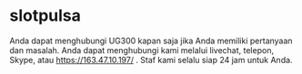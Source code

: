 # slotpulsa
Anda dapat menghubungi UG300 kapan saja jika Anda memiliki pertanyaan dan masalah. Anda dapat menghubungi kami melalui livechat, telepon, Skype, atau https://163.47.10.197/ . Staf kami selalu siap 24 jam untuk Anda.
